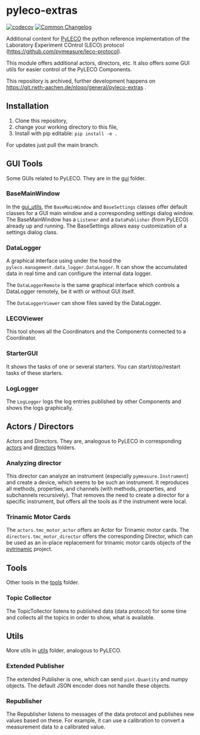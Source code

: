 # pyleco-extras

[![codecov](https://codecov.io/gh/BenediktBurger/pyleco-extras/graph/badge.svg?token=BHDA9OKK7C)](https://codecov.io/gh/BenediktBurger/pyleco-extras)
[![Common Changelog](https://common-changelog.org/badge.svg)](https://common-changelog.org)

Additional content for [PyLECO](https://github.com/pymeasure/pyleco) the python reference implementation of the Laboratory Experiment COntrol (LECO) protocol (https://github.com/pymeasure/leco-protocol).

This module offers additional actors, directors, etc.
It also offers some GUI utils for easier control of the PyLECO Components.

This repository is archived, further development happens on https://git.rwth-aachen.de/nloqo/general/pyleco-extras .


## Installation

1. Clone this repository,
2. change your working directory to this file,
3. Install with pip editable: `pip install -e .`

For updates just pull the main branch.


## GUI Tools

Some GUIs related to PyLECO.
They are in the [gui](pyleco_extras/gui/) folder.


### BaseMainWindow

In the [gui_utils](pyleco_extras/gui_utils/), the `BaseMainWindow` and `BaseSettings` classes offer default classes for a GUI main window and a corresponding settings dialog window.
The BaseMainWindow has a `Listener` and a `DataPublisher` (from PyLECO) already up and running.
The BaseSettings allows easy customization of a settings dialog class.

### DataLogger

A graphical interface using under the hood the `pyleco.management.data_logger.DataLogger`.
It can show the accumulated data in real time and can configure the internal data logger.

The `DataLoggerRemote` is the same graphical interface which controls a DataLogger remotely, be it with or without GUI itself.

The `DataLoggerViewer` can show files saved by the DataLogger.

### LECOViewer

This tool shows all the Coordinators and the Components connected to a Coordinator.

### StarterGUI

It shows the tasks of one or several starters.
You can start/stop/restart tasks of these starters.

### LogLogger

The `LogLogger` logs the log entries published by other Components and shows the logs graphically.


## Actors / Directors

Actors and Directors.
They are, analogous to PyLECO in corresponding [actors](pyleco_extras/actors/) and [directors](pyleco_extras/directors/) folders.

### Analyzing director

This director can analyze an instrument (especially `pymeasure.Instrument`) and create a device, which seems to be such an instrument.
It reproduces all methods, properties, and channels (with methods, properties, and subchannels recursively).
That removes the need to create a director for a specific instrument, but offers all the tools as if the instrument were local.

### Trinamic Motor Cards

The `actors.tmc_motor_actor` offers an Actor for Trinamic motor cards.
The `directors.tmc_motor_director` offers the corresponding Director, which can be used as an in-place replacement for trinamic motor cards objects of the [pytrinamic](https://github.com/trinamic/PyTrinamic) project.


## Tools

Other tools in the [tools](pyleco_extras/tools/) folder.

### Topic Collector

The TopicTollector listens to published data (data protocol) for some time and collects all the topics in order to show, what is available.


## Utils

More utils in [utils](pyleco_extras/utils/) folder, analogous to PyLECO.

### Extended Publisher

The extended Publisher is one, which can send `pint.Quantity` and numpy objects.
The default JSON encoder does not handle these objects.


### Republisher

The Republisher listens to messages of the data protocol and publishes new values based on these.
For example, it can use a calibration to convert a measurement data to a calibrated value.
